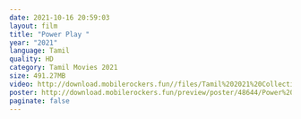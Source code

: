 ```yaml
---
date: 2021-10-16 20:59:03
layout: film
title: "Power Play "
year: "2021"
language: Tamil
quality: HD
category: Tamil Movies 2021
size: 491.27MB
video: http://download.mobilerockers.fun//files/Tamil%202021%20Collection/Power%20Play%20(2021)/Power%20Play%20(2021)%20Full%20Movies/Power%20Play%20(2021)%20HDRip/Power%20Play%20(2021)%20HDRip%20Single%20Part.mp4
poster: http://download.mobilerockers.fun/preview/poster/48644/Power%20Play%20(2021).png
paginate: false
---
```

